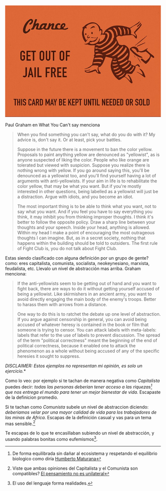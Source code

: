 
![Pasted image 20240309134153](ideas/get-out-of-jail.png)


Paul Graham en What You Can't say menciona

> When you find something you can't say, what do you do with it? My advice is, don't say it. Or at least, pick your battles.  
> 
> Suppose in the future there is a movement to ban the color yellow. Proposals to paint anything yellow are denounced as "yellowist", as is anyone suspected of liking the color. People who like orange are tolerated but viewed with suspicion. Suppose you realize there is nothing wrong with yellow. If you go around saying this, you'll be denounced as a yellowist too, and you'll find yourself having a lot of arguments with anti-yellowists. If your aim in life is to rehabilitate the color yellow, that may be what you want. But if you're mostly interested in other questions, being labelled as a yellowist will just be a distraction. Argue with idiots, and you become an idiot.  
> 
> The most important thing is to be able to think what you want, not to say what you want. And if you feel you have to say everything you think, it may inhibit you from thinking improper thoughts. I think it's better to follow the opposite policy. Draw a sharp line between your thoughts and your speech. Inside your head, anything is allowed. Within my head I make a point of encouraging the most outrageous thoughts I can imagine. But, as in a secret society, nothing that happens within the building should be told to outsiders. The first rule of Fight Club is, you do not talk about Fight Club.


Estas siendo clasificado con alguna definición por un grupo de gente? como: eres capitalista, comunista, socialista, neokeynesiano, marxista, feudalista, etc. Llevalo un nivel de abstracción mas arriba. Graham menciona:


> If the anti-yellowists seem to be getting out of hand and you want to fight back, there are ways to do it without getting yourself accused of being a yellowist. Like skirmishers in an ancient army, you want to avoid directly engaging the main body of the enemy's troops. Better to harass them with arrows from a distance.  
> 
> One way to do this is to ratchet the debate up one level of abstraction. If you argue against censorship in general, you can avoid being accused of whatever heresy is contained in the book or film that someone is trying to censor. You can attack labels with meta-labels: labels that refer to the use of labels to prevent discussion. The spread of the term "political correctness" meant the beginning of the end of political correctness, because it enabled one to attack the phenomenon as a whole without being accused of any of the specific heresies it sought to suppress.



*DISCLAIMER: Estos ejemplos no representan mi opinión, es solo un ejercicio.**

Como lo veo: por ejemplo si te tachan de manera negativa como *Capitalista* puedes decir: *todas las personas deberian tener acceso a las riquezas[^1] que nos entrega el mundo para tener un mejor bienestar de vida*. Escapaste de la definicion promedio.

Si te tachan como *Comunista*  subele un nivel de abstraccion diciendo: *deberiamos velar por una mayor calidad de vida para los trabajadores de las minas de Africa*. Escapas de la definición casual y vas para un tema mas sensible.[^2]

Te escapas de lo que te encasillaban subiendo un nivel de abstracción, y usando palabras bonitas como eufemismos[^3].

[^1]: De forma equilibrada sin dañar al ecosistema y respetando el equilibrio biologico como diría [Humberto Maturana](Autores/Humberto%20Maturana.md)
[^2]: Viste que ambas opiniones del Capitalista y el Comunista son compatibles? [El pensamiento no es unilateral](ideas/El%20pensamiento%20no%20es%20unilateral.md)
[^3]: El uso del lenguaje forma realidades.